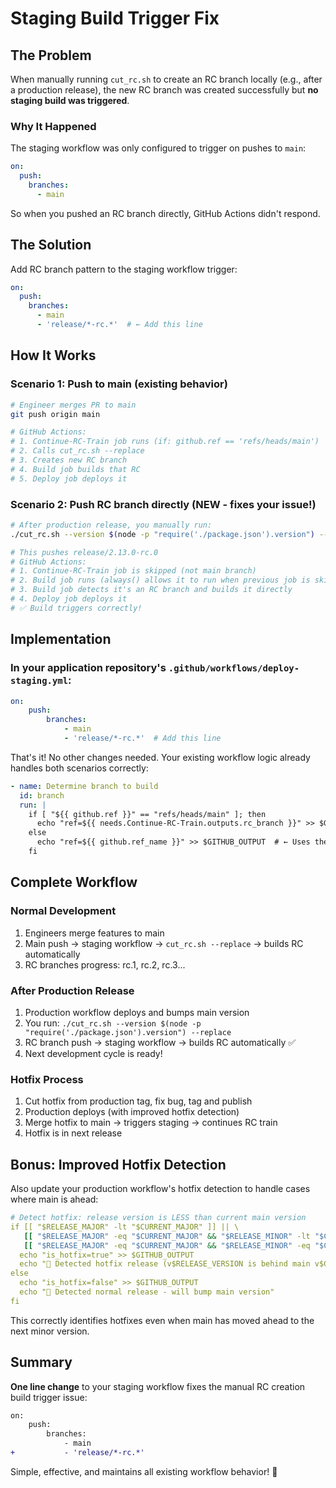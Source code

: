 # Staging Build Trigger Fix

## The Problem

When manually running `cut_rc.sh` to create an RC branch locally (e.g., after a production release), the new RC branch was created successfully but **no staging build was triggered**.

### Why It Happened

The staging workflow was only configured to trigger on pushes to `main`:

```yaml
on:
  push:
    branches:
      - main
```

So when you pushed an RC branch directly, GitHub Actions didn't respond.

## The Solution

Add RC branch pattern to the staging workflow trigger:

```yaml
on:
  push:
    branches:
      - main
      - 'release/*-rc.*'  # ← Add this line
```

## How It Works

### Scenario 1: Push to main (existing behavior)
```bash
# Engineer merges PR to main
git push origin main

# GitHub Actions:
# 1. Continue-RC-Train job runs (if: github.ref == 'refs/heads/main')
# 2. Calls cut_rc.sh --replace
# 3. Creates new RC branch
# 4. Build job builds that RC
# 5. Deploy job deploys it
```

### Scenario 2: Push RC branch directly (NEW - fixes your issue!)
```bash
# After production release, you manually run:
./cut_rc.sh --version $(node -p "require('./package.json').version") --replace

# This pushes release/2.13.0-rc.0
# GitHub Actions:
# 1. Continue-RC-Train job is skipped (not main branch)
# 2. Build job runs (always() allows it to run when previous job is skipped)
# 3. Build job detects it's an RC branch and builds it directly
# 4. Deploy job deploys it
# ✅ Build triggers correctly!
```

## Implementation

### In your application repository's `.github/workflows/deploy-staging.yml`:

```yaml
on:
    push:
        branches:
            - main
            - 'release/*-rc.*'  # Add this line
```

That's it! No other changes needed. Your existing workflow logic already handles both scenarios correctly:

```yaml
- name: Determine branch to build
  id: branch
  run: |
    if [ "${{ github.ref }}" == "refs/heads/main" ]; then
      echo "ref=${{ needs.Continue-RC-Train.outputs.rc_branch }}" >> $GITHUB_OUTPUT
    else
      echo "ref=${{ github.ref_name }}" >> $GITHUB_OUTPUT  # ← Uses the RC branch directly
    fi
```

## Complete Workflow

### Normal Development
1. Engineers merge features to main
2. Main push → staging workflow → `cut_rc.sh --replace` → builds RC automatically
3. RC branches progress: rc.1, rc.2, rc.3...

### After Production Release
1. Production workflow deploys and bumps main version
2. You run: `./cut_rc.sh --version $(node -p "require('./package.json').version") --replace`
3. RC branch push → staging workflow → builds RC automatically ✅
4. Next development cycle is ready!

### Hotfix Process
1. Cut hotfix from production tag, fix bug, tag and publish
2. Production deploys (with improved hotfix detection)
3. Merge hotfix to main → triggers staging → continues RC train
4. Hotfix is in next release

## Bonus: Improved Hotfix Detection

Also update your production workflow's hotfix detection to handle cases where main is ahead:

```yaml
# Detect hotfix: release version is LESS than current main version
if [[ "$RELEASE_MAJOR" -lt "$CURRENT_MAJOR" ]] || \
   [[ "$RELEASE_MAJOR" -eq "$CURRENT_MAJOR" && "$RELEASE_MINOR" -lt "$CURRENT_MINOR" ]] || \
   [[ "$RELEASE_MAJOR" -eq "$CURRENT_MAJOR" && "$RELEASE_MINOR" -eq "$CURRENT_MINOR" && "$RELEASE_PATCH" -lt "$CURRENT_PATCH" ]]; then
  echo "is_hotfix=true" >> $GITHUB_OUTPUT
  echo "🔧 Detected hotfix release (v$RELEASE_VERSION is behind main v$CURRENT_VERSION)"
else
  echo "is_hotfix=false" >> $GITHUB_OUTPUT
  echo "🚀 Detected normal release - will bump main version"
fi
```

This correctly identifies hotfixes even when main has moved ahead to the next minor version.

## Summary

**One line change** to your staging workflow fixes the manual RC creation build trigger issue:

```diff
on:
    push:
        branches:
            - main
+           - 'release/*-rc.*'
```

Simple, effective, and maintains all existing workflow behavior! 🎉
